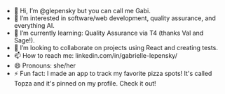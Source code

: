 - 👋 Hi, I’m @glepensky but you can call me Gabi.
- 👀 I’m interested in software/web development, quality assurance, and everything AI. 
- 🌱 I’m currently learning: Quality Assurance via T4 (thanks Val and Sage!).
- 💞️ I’m looking to collaborate on projects using React and creating tests.
- 📫 How to reach me: linkedin.com/in/gabrielle-lepensky/
- 😄 Pronouns: she/her
- ⚡ Fun fact: I made an app to track my favorite pizza spots! It's called Topza and it's pinned on my profile. Check it out!

<!---
glepensky/glepensky is a ✨ special ✨ repository because its `README.md` (this file) appears on your GitHub profile.
You can click the Preview link to take a look at your changes.
--->
